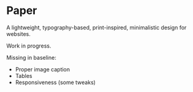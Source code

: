 # Paper
A lightweight, typography-based, print-inspired, minimalistic design for websites.

Work in progress.

Missing in baseline:
- Proper image caption
- Tables
- Responsiveness (some tweaks)
